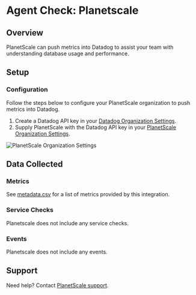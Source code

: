 # Agent Check: Planetscale

## Overview

PlanetScale can push metrics into Datadog to assist your team with understanding database usage and performance.

## Setup

### Configuration

Follow the steps below to configure your PlanetScale organization to push metrics into Datadog.

1. Create a Datadog API key in your [Datadog Organization Settings][1].
2. Supply PlanetScale with the Datadog API key in your [PlanetScale Organization Settings][2].

![PlanetScale Organization Settings][3]

## Data Collected

### Metrics

See [metadata.csv][5] for a list of metrics provided by this integration.

### Service Checks

Planetscale does not include any service checks.

### Events

Planetscale does not include any events.

## Support

Need help? Contact [PlanetScale support][4].

[1]: https://app.datadoghq.com/organization-settings/api-keys
[2]: https://app.planetscale.com/settings/integrations
[3]: https://raw.githubusercontent.com/DataDog/integrations-extras/master/planetscale/images/planetscale.png
[4]: http://planetscale.com
[5]: https://github.com/DataDog/integrations-extras/blob/master/planetscale/metadata.csv

